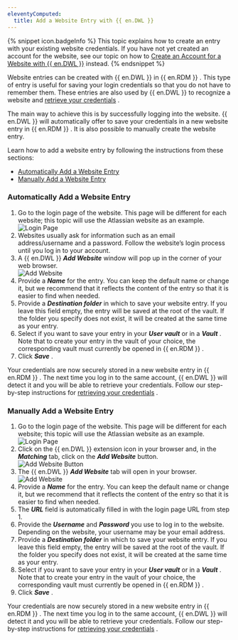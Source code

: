 ```yaml
---
eleventyComputed:
  title: Add a Website Entry with {{ en.DWL }}
---
```

{% snippet icon.badgeInfo %} 
This topic explains how to create an entry with your existing website credentials. If you have not yet created an account for the website, see our topic on how to [Create an Account for a Website with {{ en.DWL }}](/rdm/windows/dwl/using-devolutions-web-login/create-account-website/) instead. 
{% endsnippet %}
 
Website entries can be created with {{ en.DWL }} in {{ en.RDM }} . This type of entry is useful for saving your login credentials so that you do not have to remember them. These entries are also used by {{ en.DWL }} to recognize a website and [retrieve your credentials](/rdm/windows/dwl/using-devolutions-web-login/retrieve-credentials/) .  

The main way to achieve this is by successfully logging into the website. {{ en.DWL }} will automatically offer to save your credentials in a new website entry in {{ en.RDM }} . It is also possible to manually create the website entry.  

Learn how to add a website entry by following the instructions from these sections:  

* [Automatically Add a Website Entry](#automatically-add-a-website-entry) 
* [Manually Add a Website Entry](#manually-add-a-website-entry) 

### Automatically Add a Website Entry 

1. Go to the login page of the website. This page will be different for each website; this topic will use the Atlassian website as an example.  
![Login Page](/img/en/rdm/windows/RDMWin2093.png) 
1. Websites usually ask for information such as an email address/username and a password. Follow the website’s login process until you log in to your account. 
1. A {{ en.DWL }} &#32; ***Add Website*** window will pop up in the corner of your web browser.  
![Add Website](/img/en/rdm/windows/RDMWin2092.png) 
1. Provide a ***Name*** for the entry. You can keep the default name or change it, but we recommend that it reflects the content of the entry so that it is easier to find when needed. 
1. Provide a ***Destination folder*** in which to save your website entry. If you leave this field empty, the entry will be saved at the root of the vault. If the folder you specify does not exist, it will be created at the same time as your entry. 
1. Select if you want to save your entry in your ***User vault*** or in a ***Vault*** . Note that to create your entry in the vault of your choice, the corresponding vault must currently be opened in {{ en.RDM }} . 
1. Click ***Save*** . 

Your credentials are now securely stored in a new website entry in {{ en.RDM }} . The next time you log in to the same account, {{ en.DWL }} will detect it and you will be able to retrieve your credentials. Follow our step-by-step instructions for [retrieving your credentials](/rdm/windows/dwl/using-devolutions-web-login/retrieve-credentials/) . 

### Manually Add a Website Entry 

1. Go to the login page of the website. This page will be different for each website; this topic will use the Atlassian website as an example.  
![Login Page](/img/en/rdm/windows/RDMWin2093.png) 
1. Click on the {{ en.DWL }} extension icon in your browser and, in the ***Matching*** tab, click on the ***Add Website*** button.  
![Add Website Button](/img/en/rdm/windows/RDMWin2095.png) 
1. The {{ en.DWL }} &#32; ***Add Website*** tab will open in your browser.  
![Add Website](/img/en/rdm/windows/RDMWin2096.png) 
1. Provide a ***Name*** for the entry. You can keep the default name or change it, but we recommend that it reflects the content of the entry so that it is easier to find when needed. 
1. The ***URL*** field is automatically filled in with the login page URL from step 1. 
1. Provide the ***Username*** and ***Password*** you use to log in to the website. Depending on the website, your username may be your email address. 
1. Provide a ***Destination folder*** in which to save your website entry. If you leave this field empty, the entry will be saved at the root of the vault. If the folder you specify does not exist, it will be created at the same time as your entry. 
1. Select if you want to save your entry in your ***User vault*** or in a ***Vault*** . Note that to create your entry in the vault of your choice, the corresponding vault must currently be opened in {{ en.RDM }} . 
1. Click ***Save*** . 

Your credentials are now securely stored in a new website entry in {{ en.RDM }} . The next time you log in to the same account, {{ en.DWL }} will detect it and you will be able to retrieve your credentials. Follow our step-by-step instructions for [retrieving your credentials](/rdm/windows/dwl/using-devolutions-web-login/retrieve-credentials/) . 

